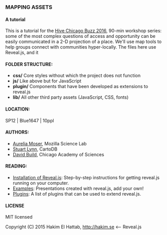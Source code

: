 ### MAPPING ASSETS
#### A tutorial


This is a tutorial for the [Hive Chicago Buzz 2016](http://www.hivechicagobuzz.org/), 90-min workshop series: some of the most complex questions of access and opportunity can be easily communicated in a 2-D projection of a place. We'll use map tools to help groups connect with communities hyper-locally. The files here use Reveal.js, and it

#### FOLDER STRUCTURE:
- **css/** Core styles without which the project does not function
- **js/** Like above but for JavaScript
- **plugin/** Components that have been developed as extensions to reveal.js
- **lib/** All other third party assets (JavaScript, CSS, fonts)


#### LOCATION:

SP12 | Blue1647 | 10ppl

#### AUTHORS:

- [Aurelia Moser](https://twitter.com/auremoser), Mozilla Science Lab
- [Stuart Lynn](https://twitter.com/stuart_lynn), CartoDB
- [David Build](https://twitter.com/dbild), Chicago Academy of Sciences


#### READING:
- [Installation of Reveal.js](#installation): Step-by-step instructions for getting reveal.js running on your computer.
- [Examples](https://github.com/hakimel/reveal.js/wiki/Example-Presentations): Presentations created with reveal.js, add your own!
- [Plugins](https://github.com/hakimel/reveal.js/wiki/Plugins,-Tools-and-Hardware): A list of plugins that can be used to extend reveal.js.


#### LICENSE

MIT licensed

Copyright (C) 2015 Hakim El Hattab, http://hakim.se <-- Reveal.js
